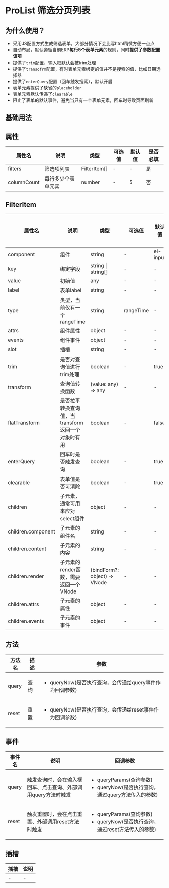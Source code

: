 <script setup>

</script>

# ProList 筛选分页列表

## 为什么使用？
* 采用JS配置方式生成筛选表单，大部分情况下会比写html稍微方便一点点
* 自动布局，默认遵循当前ERP**每行5个表单元素**的规则，同时**提供了参数配置该项**
* 提供了`trim`配置，输入框默认会被trim处理
* 提供了`transofrm`配置，有时表单元素绑定的值并不是搜索的值，比如日期选择器
* 提供了`enterQuery`配置（回车触发搜索），默认开启
* 表单元素提供了缺省的`placeholder`
* 表单元素默认传递了`clearable`
* 阻止了表单的默认事件，避免当只有一个表单元素，回车时导致页面刷新

## 基础用法


## 属性
<table class="base-table props-table">
  <thead>
    <tr>
      <th>属性名</th>
      <th>说明</th>
      <th>类型</th>
      <th>可选值</th>
      <th>默认值</th>
      <th>是否必填</th>
    </tr>
  </thead>
  <tbody>
    <tr>
      <td>filters</td>
      <td>筛选项列表</td>
      <td>FilterItem[]</td>
      <td>-</td>
      <td>-</td>
      <td>是</td>
    </tr>
    <tr>
      <td>columnCount</td>
      <td>每行多少个表单元素</td>
      <td>number</td>
      <td>-</td>
      <td>5</td>
      <td>否</td>
    </tr>
  </tbody>
</table>

## FilterItem
<table class="base-table props-table">
  <thead>
    <tr>
      <th>属性名</th>
      <th>说明</th>
      <th>类型</th>
      <th>可选值</th>
      <th>默认值</th>
      <th>是否必填</th>
    </tr>
  </thead>
  <tbody>
    <tr>
        <td>component</td>
        <td>组件</td>
        <td>string</td>
        <td>-</td>
        <td>el-input</td>
        <td>否</td>
    </tr>
    <tr>
        <td>key</td>
        <td> 绑定字段</td>
        <td>string | string[]</td>
        <td>-</td>
        <td>-</td>
        <td>是</td>
    </tr>
    <tr>
        <td>value</td>
        <td> 初始值</td>
        <td>any</td>
        <td>-</td>
        <td>-</td>
        <td>否</td>
    </tr>
    <tr>
        <td>label</td>
        <td>表单label</td>
        <td>string</td>
        <td>-</td>
        <td>-</td>
        <td>否</td>
    </tr>
    <tr>
        <td>type</td>
        <td>类型，当前仅有一个rangeTime</td>
        <td>string</td>
        <td>rangeTime</td>
        <td>-</td>
        <td>否</td>
    </tr>
    <tr>
        <td>attrs</td>
        <td>组件属性</td>
        <td>object</td>
        <td>-</td>
        <td>-</td>
        <td>否</td>
    </tr>
    <tr>
        <td>events</td>
        <td>组件事件</td>
        <td>object</td>
        <td>-</td>
        <td>-</td>
        <td>否</td>
    </tr>
    <tr>
        <td>slot</td>
        <td>插槽</td>
        <td>string</td>
        <td>-</td>
        <td>-</td>
        <td>否</td>
    </tr>
    <tr>
        <td>trim</td>
        <td>是否对查询值进行trim处理</td>
        <td>boolean</td>
        <td>-</td>
        <td>true</td>
        <td>否</td>
    </tr>
    <tr>
        <td>transform</td>
        <td>查询值转换函数</td>
        <td>(value: any) =&gt; any</td>
        <td>-</td>
        <td>-</td>
        <td>否</td>
    </tr>
    <tr>
        <td>flatTransform</td>
        <td>是否拉平转换查询值，当transform返回一个对象时有用</td>
        <td>boolean</td>
        <td>-</td>
        <td>false</td>
        <td>否</td>
    </tr>
    <tr>
        <td>enterQuery</td>
        <td>回车时是否触发查询</td>
        <td>boolean</td>
        <td>-</td>
        <td>true</td>
        <td>否</td>
    </tr>
    <tr>
        <td>clearable</td>
        <td>表单值是否可清除</td>
        <td>boolean</td>
        <td>-</td>
        <td>true</td>
        <td>否</td>
    </tr>
    <tr>
        <td>children</td>
        <td>子元素，通常可用来应对select组件</td>
        <td>object</td>
        <td>-</td>
        <td>-</td>
        <td>否</td>
    </tr>
    <tr>
        <td>children.component</td>
        <td> 子元素的组件名</td>
        <td>string</td>
        <td>-</td>
        <td>-</td>
        <td>否</td>
    </tr>
    <tr>
        <td>children.content</td>
        <td>子元素的内容</td>
        <td>string</td>
        <td>-</td>
        <td>-</td>
        <td>否</td>
    </tr>
    <tr>
        <td>children.render</td>
        <td>子元素的render函数，需要返回一个VNode</td>
        <td>(bindForm?: object) =&gt; VNode</td>
        <td>-</td>
        <td>-</td>
        <td>否</td>
    </tr>
    <tr>
        <td>children.attrs</td>
        <td>子元素的属性</td>
        <td>object</td>
        <td>-</td>
        <td>-</td>
        <td>否</td>
    </tr>
    <tr>
        <td>children.events</td>
        <td>子元素的事件</td>
        <td>object</td>
        <td>-</td>
        <td>-</td>
        <td>否</td>
    </tr>
  </tbody>
</table>

## 方法
<table class="base-table methods-table">
  <thead>
    <tr>
      <th>方法名</th>
      <th>描述</th>
      <th>参数</th>
    </tr>
  </thead>
  <tbody>
    <tr>
        <td>query</td>
        <td>查询</td>
        <td>
          <ul class="m-0">
            <li>queryNow(是否执行查询，会传递给query事件作为回调参数)</li>
          </ul>
        </td>
    </tr>
    <tr>
        <td>reset</td>
        <td>重置</td>
        <td>
          <ul class="m-0">
            <li>queryNow(是否执行查询，会传递给reset事件作为回调参数)</li>
          </ul>
        </td>
    </tr>
  </tbody>
</table>

## 事件
<table class="base-table events-table">
  <thead>
    <tr>
      <th>事件名</th>
      <th>说明</th>
      <th>回调参数</th>
    </tr>
  </thead>
  <tbody>
    <tr>
        <td>query</td>
        <td>触发查询时，会在输入框回车、点击查询、外部调用query方法时触发</td>
        <td>
          <ul class="m-0">
            <li>queryParams(查询参数)</li>
            <li>queryNow(是否执行查询，通过query方法传入的参数)</li>
          </ul>
        </td>
    </tr>
    <tr>
        <td>reset</td>
        <td>触发重置时，会在点击重置、外部调用reset方法时触发</td>
        <td>
          <ul class="m-0">
            <li>queryParams(查询参数)</li>
            <li>queryNow(是否执行查询，通过reset方法传入的参数)</li>
          </ul>
        </td>
    </tr>
  </tbody>
</table>

## 插槽
<table class="base-table slots-table">
  <thead>
    <tr>
      <th>插槽</th>
      <th>说明</th>
    </tr>
  </thead>
  <tbody>
    <tr>
        <td>-</td>
        <td>-</td>
    </tr>
  </tbody>
</table>
